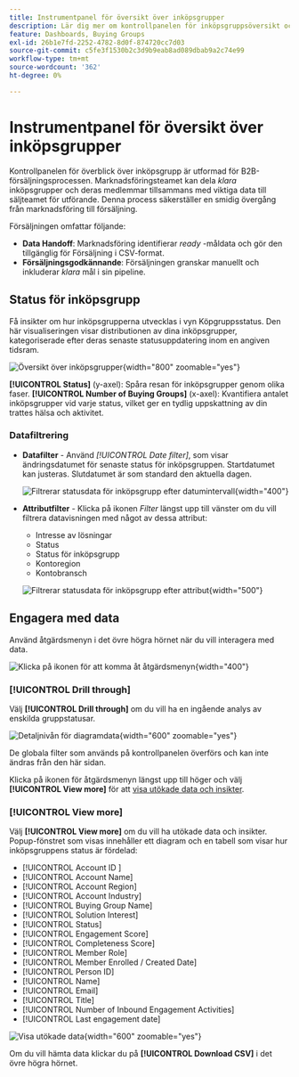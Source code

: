 ```yaml
---
title: Instrumentpanel för översikt över inköpsgrupper
description: Lär dig mer om kontrollpanelen för inköpsgruppsöversikt och hur den aktiverar försäljningsleveransen från marknadsföringsteamet.
feature: Dashboards, Buying Groups
exl-id: 26b1e7fd-2252-4782-8d0f-874720cc7d03
source-git-commit: c5fe3f1530b2c3d9b9eab8ad089dbab9a2c74e99
workflow-type: tm+mt
source-wordcount: '362'
ht-degree: 0%

---
```


# Instrumentpanel för översikt över inköpsgrupper

Kontrollpanelen för överblick över inköpsgrupp är utformad för B2B-försäljningsprocessen. Marknadsföringsteamet kan dela _klara_ inköpsgrupper och deras medlemmar tillsammans med viktiga data till säljteamet för utförande. Denna process säkerställer en smidig övergång från marknadsföring till försäljning.

Försäljningen omfattar följande:

* **Data Handoff**: Marknadsföring identifierar _ready_ -måldata och gör den tillgänglig för Försäljning i CSV-format. 
* **Försäljningsgodkännande**: Försäljningen granskar manuellt och inkluderar _klara_ mål i sin pipeline.

## Status för inköpsgrupp

Få insikter om hur inköpsgrupperna utvecklas i vyn Köpgruppsstatus. Den här visualiseringen visar distributionen av dina inköpsgrupper, kategoriserade efter deras senaste statusuppdatering inom en angiven tidsram.

![Översikt över inköpsgrupper](./assets/buying-groups-overview.png){width="800" zoomable="yes"}

**[!UICONTROL Status]** (y-axel): Spåra resan för inköpsgrupper genom olika faser.
**[!UICONTROL Number of Buying Groups]** (x-axel): Kvantifiera antalet inköpsgrupper vid varje status, vilket ger en tydlig uppskattning av din trattes hälsa och aktivitet.
<!-- To generate a shareable PDF of your current view, click **[!UICONTROL Export]** at the top-right corner of the page. -->

### Datafiltrering

* **Datafilter** - Använd _[!UICONTROL Date filter]_, som visar ändringsdatumet för senaste status för inköpsgruppen. Startdatumet kan justeras. Slutdatumet är som standard den aktuella dagen.

  ![Filtrerar statusdata för inköpsgrupp efter datumintervall](./assets//buying-group-status-filter-date.png){width="400"}

* **Attributfilter** - Klicka på ikonen _Filter_ längst upp till vänster om du vill filtrera datavisningen med något av dessa attribut:

   * Intresse av lösningar
   * Status
   * Status för inköpsgrupp
   * Kontoregion
   * Kontobransch
  <!-- * Account's Industry -->

  ![Filtrerar statusdata för inköpsgrupp efter attribut](./assets/buying-group-status-drill-through-filters.png){width="500"}

## Engagera med data

Använd åtgärdsmenyn i det övre högra hörnet när du vill interagera med data.

![Klicka på ikonen för att komma åt åtgärdsmenyn](./assets/buying-group-more-menu.png){width="400"}

### [!UICONTROL Drill through]

Välj **[!UICONTROL Drill through]** om du vill ha en ingående analys av enskilda gruppstatusar.

![Detaljnivån för diagramdata](./assets/buying-group-status-drill-through-view.png){width="600" zoomable="yes"}

De globala filter som används på kontrollpanelen överförs och kan inte ändras från den här sidan.

Klicka på ikonen för åtgärdsmenyn längst upp till höger och välj **[!UICONTROL View more]** för att [visa utökade data och insikter](#view-more).

### [!UICONTROL View more]

Välj **[!UICONTROL View more]** om du vill ha utökade data och insikter. Popup-fönstret som visas innehåller ett diagram och en tabell som visar hur inköpsgruppens status är fördelad:

* [!UICONTROL Account ID ]
* [!UICONTROL Account Name]
* [!UICONTROL Account Region]
* [!UICONTROL Account Industry]
* [!UICONTROL Buying Group Name]
* [!UICONTROL Solution Interest]
* [!UICONTROL Status]
* [!UICONTROL Engagement Score]
* [!UICONTROL Completeness Score]
* [!UICONTROL Member Role]
* [!UICONTROL Member Enrolled / Created Date]
* [!UICONTROL Person ID]
* [!UICONTROL Name]
* [!UICONTROL Email]
* [!UICONTROL Title]
* [!UICONTROL Number of Inbound Engagement Activities]
* [!UICONTROL Last engagement date]

![Visa utökade data](./assets/buying-group-status-view-more.png){width="600" zoomable="yes"}

Om du vill hämta data klickar du på **[!UICONTROL Download CSV]** i det övre högra hörnet.
